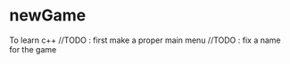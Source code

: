 # newGame
To learn c++
   //TODO : first make a proper main menu
   //TODO : fix a name for the game
